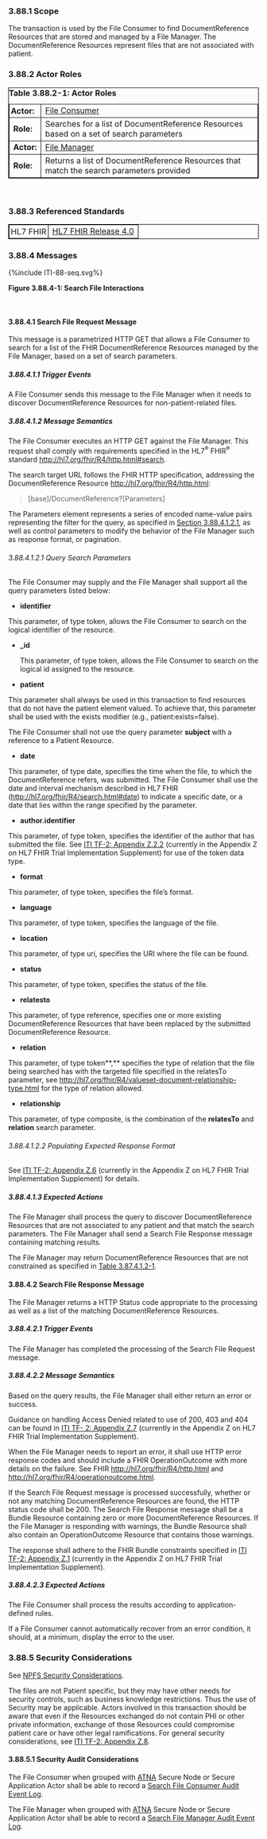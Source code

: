 ### 3.88.1 Scope

The transaction is used by the File Consumer to find DocumentReference
Resources that are stored and managed by a File Manager. The
DocumentReference Resources represent files that are not associated with
patient.

### 3.88.2 Actor Roles

<table border="1" borderspacing="0"
    style="border: 1px solid black; border-collapse: collapse">
    <caption style="text-align:left">
        <b> Table 3.88.2-1: Actor Roles </b>
    </caption>
    <tbody>
        <tr>
            <td style="padding:3px"><b>Actor:</b></td>
            <td><a href="volume-1.html#47112-file-consumer">File Consumer</a></td>
        </tr>
       <tr>
            <td><b>Role:</b></td>
            <td>Searches for a list of DocumentReference Resources based on a set of search parameters</td>
        </tr>
        <tr>
            <td><b>Actor:</b></td>
            <td><a href="volume-1.html#47111-file-manager">File Manager</a></td>
        </tr>
        <tr>
            <td><b>Role:</b></td>
            <td>Returns a list of DocumentReference Resources that match the search parameters provided</td>
        </tr>
    </tbody>
</table>
<br>

### 3.88.3 Referenced Standards

<table border="1" borderspacing="0"
    style="border: 1px solid black; border-collapse: collapse">
    <tbody>
        <tr>
            <td style="padding:3px">HL7 FHIR</td>
            <td><a href="http://hl7.org/fhir/R4/index.html">HL7 FHIR Release 4.0</a></td>
        </tr>
    </tbody>
</table>


### 3.88.4 Messages

<div>
{%include ITI-88-seq.svg%}
<p><b>Figure 3.88.4-1: Search File Interactions</b></p>
</div>
<br clear="all">


#### 3.88.4.1 Search File Request Message

This message is a parametrized HTTP GET that allows a File Consumer to
search for a list of the FHIR DocumentReference Resources managed by the
File Manager, based on a set of search parameters.

##### 3.88.4.1.1 Trigger Events

A File Consumer sends this message to the File Manager when it needs to
discover DocumentReference Resources for non-patient-related files.

##### 3.88.4.1.2 Message Semantics

The File Consumer executes an HTTP GET against the File Manager. This
request shall comply with requirements specified in the HL7<sup>®</sup>
FHIR<sup>®</sup> standard <http://hl7.org/fhir/R4/http.html#search>.

The search target URL follows the FHIR HTTP specification, addressing
the DocumentReference Resource <http://hl7.org/fhir/R4/http.html>:

> \[base\]/DocumentReference?\[Parameters\]

The Parameters element represents a series of encoded name-value pairs
representing the filter for the query, as specified in [Section 3.88.4.1.2.1](http://build.fhir.org/ig/IHE/ITI.NPFS/branches/master/ITI-88.html#3884121-query-search-parameters), as well as control parameters to modify the behavior of
the File Manager such as response format, or pagination.

###### 3.88.4.1.2.1 Query Search Parameters

The File Consumer may supply and the File Manager shall support all the
query parameters listed below:

- **identifier**

This parameter, of type token, allows the File Consumer to search on the
logical identifier of the resource.

- **\_id**

  This parameter, of type token, allows the File Consumer to search on
  the logical id assigned to the resource.

- **patient**

This parameter shall always be used in this transaction to find
resources that do not have the patient element valued. To achieve that,
this parameter shall be used with the exists modifier (e.g.,
patient:exists=false).

The File Consumer shall not use the query parameter **subject** with a
reference to a Patient Resource.

- **date**

This parameter, of type date, specifies the time when the file, to which
the DocumentReference refers, was submitted. The File Consumer shall use
the date and interval mechanism described in HL7 FHIR
(<http://hl7.org/fhir/R4/search.html#date>) to indicate a specific date,
or a date that lies within the range specified by the parameter.

- **author.identifier**

This parameter, of type token, specifies the identifier of the author
that has submitted the file. See [ITI TF-2: Appendix Z.2.2](https://profiles.ihe.net/ITI/TF/Volume2/ch-Z.html#z.2.2-token-parameters) (currently in
the Appendix Z on HL7 FHIR Trial Implementation Supplement) for use of
the token data type.

- **format**

This parameter, of type token, specifies the file’s format.

- **language**

This parameter, of type token, specifies the language of the file.

- **location**

This parameter, of type uri, specifies the URI where the file can be
found.

- **status**

This parameter, of type token, specifies the status of the file.

- **relatesto**

This parameter, of type reference, specifies one or more existing
DocumentReference Resources that have been replaced by the submitted
DocumentReference Resource.

- **relation**

This parameter, of type token**,** specifies the type of relation that
the file being searched has with the targeted file specified in the
relatesTo parameter, see
<http://hl7.org/fhir/R4/valueset-document-relationship-type.html> for
the type of relation allowed.

- **relationship**

This parameter, of type composite, is the combination of the
**relatesTo** and **relation** search parameter.

###### 3.88.4.1.2.2 Populating Expected Response Format

See [ITI TF-2: Appendix Z.6](https://profiles.ihe.net/ITI/TF/Volume2/ch-Z.html#z.6-populating-the-expected-response-format) (currently in the Appendix Z on HL7 FHIR
Trial Implementation Supplement) for details.

##### 3.88.4.1.3 Expected Actions

The File Manager shall process the query to discover DocumentReference
Resources that are not associated to any patient and that match the
search parameters. The File Manager shall send a Search File Response
message containing matching results.

The File Manager may return DocumentReference Resources that are not
constrained as specified in <a href="ITI-87.html#Table1">Table 3.87.4.1.2-1</a>.

#### 3.88.4.2 Search File Response Message

The File Manager returns a HTTP Status code appropriate to the
processing as well as a list of the matching DocumentReference
Resources.

##### 3.88.4.2.1 Trigger Events

The File Manager has completed the processing of the Search File Request
message.

##### 3.88.4.2.2 Message Semantics

Based on the query results, the File Manager shall either return an
error or success.

Guidance on handling Access Denied related to use of 200, 403 and 404
can be found in [ITI TF- 2: Appendix Z.7](https://profiles.ihe.net/ITI/TF/Volume2/ch-Z.html#z.7-guidance-on-access-denied-results) (currently in the Appendix Z on
HL7 FHIR Trial Implementation Supplement).

When the File Manager needs to report an error, it shall use HTTP error
response codes and should include a FHIR OperationOutcome with more
details on the failure. See FHIR <http://hl7.org/fhir/R4/http.html> and
<http://hl7.org/fhir/R4/operationoutcome.html>.

If the Search File Request message is processed successfully, whether or
not any matching DocumentReference Resources are found, the HTTP status
code shall be 200. The Search File Response message shall be a Bundle
Resource containing zero or more DocumentReference Resources. If the
File Manager is responding with warnings, the Bundle Resource shall also
contain an OperationOutcome Resource that contains those warnings.

The response shall adhere to the FHIR Bundle constraints specified in
[ITI TF-2: Appendix Z.1](https://profiles.ihe.net/ITI/TF/Volume2/ch-Z.html#z.1-resource-bundles) (currently in the Appendix Z on HL7 FHIR Trial
Implementation Supplement).

##### 3.88.4.2.3 Expected Actions

The File Consumer shall process the results according to
application-defined rules.

If a File Consumer cannot automatically recover from an error condition,
it should, at a minimum, display the error to the user.

### 3.88.5 Security Considerations

See [NPFS Security Considerations](volume-1.html#475-npfs-security-considerations).

The files are not Patient specific, but they may have other needs for security controls, such as business knowledge restrictions. Thus the use of Security may be applicable.
Actors involved in this transaction should be aware that even if the
Resources exchanged do not contain PHI or other private information,
exchange of those Resources could compromise patient care or have other
legal ramifications. For general security considerations, see [ITI TF-2: Appendix Z.8](https://profiles.ihe.net/ITI/TF/Volume2/ch-Z.html#z.8-mobile-security-considerations).

#### 3.88.5.1 Security Audit Considerations

The File Consumer when grouped with [ATNA](https://profiles.ihe.net/ITI/TF/Volume1/ch-9.html) Secure Node or Secure Application Actor shall be able to record a [Search File Consumer Audit Event Log](StructureDefinition-IHE.NPFS.SearchFile.Audit.Consumer.html).

The File Manager when grouped with [ATNA](https://profiles.ihe.net/ITI/TF/Volume1/ch-9.html) Secure Node or Secure Application Actor shall be able to record a [Search File Manager Audit Event Log](StructureDefinition-IHE.NPFS.SearchFile.Audit.Manager.html).
